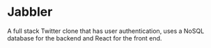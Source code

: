 # Jabbler
A full stack Twitter clone that has user authentication, uses a NoSQL database for the backend and React for the front end.
